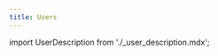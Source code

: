 ```yaml
---
title: Users
---
```



import UserDescription from './_user_description.mdx';

<UserDescription name="UserDescription" />
